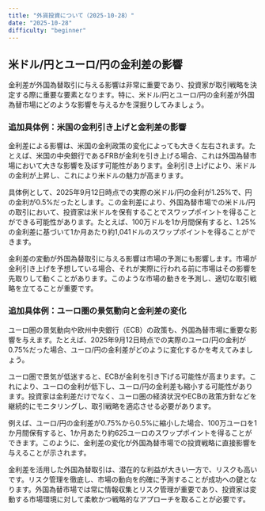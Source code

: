 ```yaml
---
title: "外貨投資について（2025-10-28）"
date: "2025-10-28"
difficulty: "beginner"
---
```


## 米ドル/円とユーロ/円の金利差の影響

金利差が外国為替取引に与える影響は非常に重要であり、投資家が取引戦略を決定する際に重要な要素となります。特に、米ドル/円とユーロ/円の金利差が外国為替市場にどのような影響を与えるかを深掘りしてみましょう。

### 追加具体例：米国の金利引き上げと金利差の影響

金利差による影響は、米国の金利政策の変化によっても大きく左右されます。たとえば、米国の中央銀行であるFRBが金利を引き上げる場合、これは外国為替市場において大きな影響を及ぼす可能性があります。金利引き上げにより、米ドルの金利が上昇し、これにより米ドルの魅力が高まります。

具体例として、2025年9月12日時点での実際の米ドル/円の金利が1.25%で、円の金利が0.5%だったとします。この金利差により、外国為替市場での米ドル/円の取引において、投資家は米ドルを保有することでスワップポイントを得ることができる可能性があります。たとえば、100万ドルを1か月間保有すると、1.25%の金利差に基づいて1か月あたり約1,041ドルのスワップポイントを得ることができます。

金利差の変動が外国為替取引に与える影響は市場の予測にも影響します。市場が金利引き上げを予想している場合、それが実際に行われる前に市場はその影響を先取りして動くことがあります。このような市場の動きを予測し、適切な取引戦略を立てることが重要です。

### 追加具体例：ユーロ圏の景気動向と金利差の変化

ユーロ圏の景気動向や欧州中央銀行（ECB）の政策も、外国為替市場に重要な影響を与えます。たとえば、2025年9月12日時点での実際のユーロ/円の金利が0.75%だった場合、ユーロ/円の金利差がどのように変化するかを考えてみましょう。

ユーロ圏で景気が低迷すると、ECBが金利を引き下げる可能性が高まります。これにより、ユーロの金利が低下し、ユーロ/円の金利差も縮小する可能性があります。投資家は金利差だけでなく、ユーロ圏の経済状況やECBの政策方針などを継続的にモニタリングし、取引戦略を適応させる必要があります。

例えば、ユーロ/円の金利差が0.75%から0.5%に縮小した場合、100万ユーロを1か月間保有すると、1か月あたり約625ユーロのスワップポイントを得ることができます。このように、金利差の変化が外国為替市場での投資戦略に直接影響を与えることが示されます。

金利差を活用した外国為替取引は、潜在的な利益が大きい一方で、リスクも高いです。リスク管理を徹底し、市場の動向を的確に予測することが成功への鍵となります。外国為替市場では常に情報収集とリスク管理が重要であり、投資家は変動する市場環境に対して柔軟かつ戦略的なアプローチを取ることが必要です。
